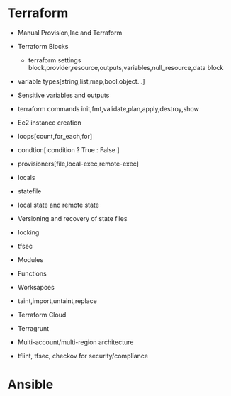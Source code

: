 # Terraform
-  Manual Provision,Iac and Terraform
- Terraform Blocks
  - terraform settings block,provider,resource,outputs,variables,null_resource,data block
- variable types[string,list,map,bool,object...]
- Sensitive variables and outputs

- terraform commands init,fmt,validate,plan,apply,destroy,show
- Ec2 instance creation
- loops[count,for_each,for]
- condtion[ condition ? True : False ]
- provisioners[file,local-exec,remote-exec]
- locals

- statefile
- local state and remote state
- Versioning and recovery of state files
- locking
- tfsec

- Modules
- Functions

- Worksapces
- taint,import,untaint,replace

- Terraform Cloud

- Terragrunt

- Multi-account/multi-region architecture

- tflint, tfsec, checkov for security/compliance



# Ansible